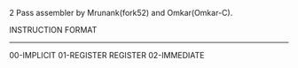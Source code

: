 2 Pass assembler by Mrunank(fork52) and Omkar(Omkar-C).

INSTRUCTION FORMAT
_____________________________
00-IMPLICIT
01-REGISTER REGISTER
02-IMMEDIATE


